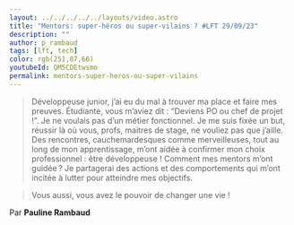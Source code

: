 ```yaml
---
layout: ../../../../../layouts/video.astro
title: "Mentors: super-héros ou super-vilains ? #LFT 29/09/23"
description: ""
author: p_rambaud
tags: [lft, tech]
color: rgb(251,87,66)
youtubeId: QM5CDEtwsmo
permalink: mentors-super-heros-ou-super-vilains
---
```


> Développeuse junior, j’ai eu du mal à trouver ma place et faire mes preuves. Étudiante, vous m’aviez dit : “Deviens PO ou chef de projet !”. Je ne voulais pas d’un métier fonctionnel. Je me suis fixée un but, réussir là où vous, profs, maitres de stage, ne vouliez pas que j’aille. Des rencontres, cauchemardesques comme merveilleuses, tout au long de mon apprentissage, m’ont aidée à confirmer mon choix professionnel : être développeuse ! Comment mes mentors m’ont guidée ? Je partagerai des actions et des comportements qui m’ont incitée à lutter pour atteindre mes objectifs.

> Vous aussi, vous avez le pouvoir de changer une vie !

Par **Pauline Rambaud**
